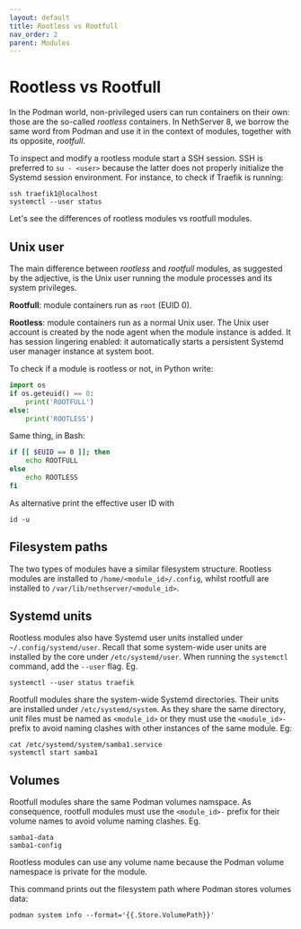 ```yaml
---
layout: default
title: Rootless vs Rootfull
nav_order: 2
parent: Modules
---
```


# Rootless vs Rootfull

In the Podman world, non-privileged users can run containers on their own:
those are the so-called *rootless* containers.  In NethServer 8, we borrow
the same word from Podman and use it in the context of modules, together
with its opposite, *rootfull*.

To inspect and modify a rootless module start a SSH session. SSH is
preferred to `su - <user>` because the latter does not properly initialize
the Systemd session environment. For instance, to check if Traefik is running:

    ssh traefik1@localhost
    systemctl --user status

Let's see the differences of rootless modules vs rootfull modules.

## Unix user

The main difference between *rootless* and *rootfull* modules, as
suggested by the adjective, is the Unix user running the module processes
and its system privileges.

**Rootfull**: module containers run as `root` (EUID 0).

**Rootless**: module containers run as a normal Unix user. The Unix user account is
created by the node agent when the module instance is added. It has
session lingering enabled: it automatically starts a persistent Systemd
user manager instance at system boot.

To check if a module is rootless or not, in Python write:

```python
import os
if os.geteuid() == 0:
    print('ROOTFULL')
else:
    print('ROOTLESS')
```

Same thing, in Bash:

```bash
if [[ $EUID == 0 ]]; then
    echo ROOTFULL
else
    echo ROOTLESS
fi
```

As alternative print the effective user ID with

    id -u

## Filesystem paths

The two types of modules have a similar filesystem structure. Rootless
modules are installed to `/home/<module_id>/.config`, whilst rootfull are
installed to `/var/lib/nethserver/<module_id>`.

## Systemd units

Rootless modules also have Systemd user units installed under
`~/.config/systemd/user`. Recall that some system-wide user units are
installed by the core under `/etc/systemd/user`. When running the
`systemctl` command, add the `--user` flag. Eg.

    systemctl --user status traefik

Rootfull modules share the system-wide Systemd directories. Their units
are installed under `/etc/systemd/system`. As they share the same
directory, unit files must be named as `<module_id>` or they must use the
`<module_id>-` prefix to avoid naming clashes with other instances of the
same module. Eg:

    cat /etc/systemd/system/samba1.service
    systemctl start samba1

## Volumes

Rootfull modules share the same Podman volumes namspace. As consequence,
rootfull modules must use the `<module_id>-` prefix for their volume names
to avoid volume naming clashes. Eg.

    samba1-data
    samba1-config

Rootless modules can use any volume name because the Podman volume
namespace is private for the module.

This command prints out the filesystem path where Podman stores volumes
data:

    podman system info --format='{{.Store.VolumePath}}'
